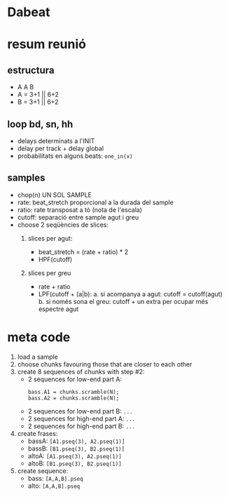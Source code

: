 # Dabeat

# resum reunió
## estructura
- A A B
- A = 3+1 || 6+2
- B = 3+1 || 6+2

## loop bd, sn, hh

- delays determinats a l'INIT
- delay per track + delay global
- probabilitats en alguns beats: `one_in(x)`

## samples
- chop(n) UN SOL SAMPLE
- rate: beat_stretch proporcional a la durada del sample
- ratio: rate transposat a tò (nota de l'escala)
- cutoff: separació entre sample agut i greu
- choose 2 seqüències de slices:
  1. slices per agut:
     - beat_stretch = (rate + ratio) * 2
     - HPF(cutoff)

  2. slices per greu
     - rate + ratio
     - LPF(cutoff + (a|b):
       a. si acompanya a agut: cutoff = cutoff(agut)
       b. si només sona el greu: cutoff + un extra per ocupar més espectre agut


# meta code

1. load a sample
2. choose chunks favouring those that are closer to each other
3. create 8 sequences of chunks with step #2:
   - 2 sequences for low-end part A:
     ```
     bass.A1 = chunks.scramble(N);
     bass.A2 = chunks.scramble(N);
     ```
   - 2 sequences for low-end part B: `...`
   - 2 sequences for high-end part A: `...`
   - 2 sequences for high-end part B: `...`
4. create frases:
   - bassA: `[A1.pseq(3), A2.pseq(1)]`
   - bassB: `[B1.pseq(3), B2.pseq(1)]`
   - altoA: `[A1.pseq(3), A2.pseq(1)]`
   - altoB: `[B1.pseq(3), B2.pseq(1)]`
5. create sequence:
   - bass: `[A,A,B].pseq`
   - alto: `[A,A,B].pseq`
